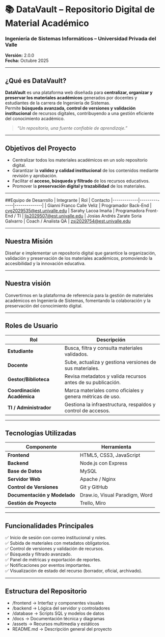# 📚 DataVault – Repositorio Digital de Material Académico  
### Ingeniería de Sistemas Informáticos – Universidad Privada del Valle
**Versión:** 2.0.0  
**Fecha:** Octubre 2025  

---

## ¿Qué es DataVault?
**DataVault** es una plataforma web diseñada para **centralizar, organizar y preservar los materiales académicos** generados por docentes y estudiantes de la carrera de Ingeniería de Sistemas.  
Permite **búsqueda avanzada, control de versiones y validación institucional** de recursos digitales, contribuyendo a una gestión eficiente del conocimiento académico.

> *“Un repositorio, una fuente confiable de aprendizaje.”*

---

## Objetivos del Proyecto
- Centralizar todos los materiales académicos en un solo repositorio digital.  
- Garantizar la **validez y calidad institucional** de los contenidos mediante revisión y aprobación.  
- Facilitar el **acceso, búsqueda y filtrado** de los recursos educativos.  
- Promover la **preservación digital y trazabilidad** de los materiales.

---

##Equipo de Desarrollo
| Integrante | Rol | Contacto
|-------------|--------------|--------------|
| Gianni Franco Calle Veliz	| Programador Back-End | cvg2029535@est.univalle.edu
| Sarahy Lacoa Imaña |	Programadora Front-End / TI	| lis2029507@est.univalle.edu
| Josias Andrés Zarate Soria Galvarro |	Coach / Analista QA	| zsj2029754@est.univalle.edu

---

## Nuestra Misión
Diseñar e implementar un repositorio digital que garantice la organización, validación y preservación de los materiales académicos, promoviendo la accesibilidad y la innovación educativa.

---

## Nuestra visión
Convertirnos en la plataforma de referencia para la gestión de materiales académicos en Ingeniería de Sistemas, fomentando la colaboración y la preservación del conocimiento digital.

---

## Roles de Usuario
| Rol | Descripción |
|------|--------------|
| **Estudiante** | Busca, filtra y consulta materiales validados. |
| **Docente** | Sube, actualiza y gestiona versiones de sus materiales. |
| **Gestor/Biblioteca** | Revisa metadatos y valida recursos antes de su publicación. |
| **Coordinación Académica** | Marca materiales como oficiales y genera métricas de uso. |
| **TI / Administrador** | Gestiona la infraestructura, respaldos y control de accesos. |

---

## Tecnologías Utilizadas
| Componente | Herramienta |
|-------------|--------------|
| **Frontend** | HTML5, CSS3, JavaScript |
| **Backend** | Node.js con Express |
| **Base de Datos** | MySQL |
| **Servidor Web** | Apache / Nginx |
| **Control de Versiones** | Git y GitHub |
| **Documentación y Modelado** | Draw.io, Visual Paradigm, Word |
| **Gestión de Proyecto** | Trello, Miro |

---

## Funcionalidades Principales
✅ Inicio de sesión con correo institucional y roles.  
✅ Subida de materiales con metadatos obligatorios.  
✅ Control de versiones y validación de recursos.  
✅ Búsqueda y filtrado avanzado.  
✅ Panel de métricas y exportación de reportes.  
✅ Notificaciones por eventos importantes.  
✅ Visualización de estado del recurso (borrador, oficial, archivado).  

---

## Estructura del Repositorio
- /frontend → Interfaz y componentes visuales
- /backend → Lógica del servidor y controladores
- /database → Scripts SQL y modelos de datos
- /docs → Documentación técnica y diagramas
- /assets → Recursos multimedia y estáticos
- README.md → Descripción general del proyecto
